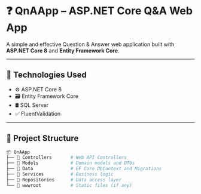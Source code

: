 # ❓ QnAApp – ASP.NET Core Q&A Web App

A simple and effective Question & Answer web application built with **ASP.NET Core 8** and **Entity Framework Core**.

---

## 🧰 Technologies Used

- ⚙️ ASP.NET Core 8  
- 🗃️ Entity Framework Core  
- 🛢️ SQL Server  
- ✅ FluentValidation  

---

## 📁 Project Structure

```bash
📦 QnAApp
├── 📁 Controllers       # Web API Controllers
├── 📁 Models            # Domain models and DTOs
├── 📁 Data              # EF Core DbContext and Migrations
├── 📁 Services          # Business logic
├── 📁 Repositories      # Data access layer
└── 📁 wwwroot           # Static files (if any)
